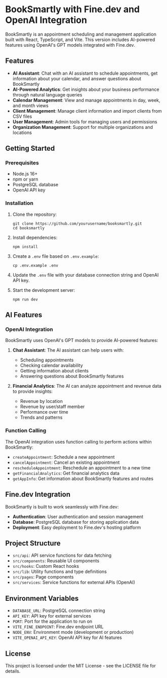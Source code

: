 # BookSmartly with Fine.dev and OpenAI Integration

BookSmartly is an appointment scheduling and management application built with React, TypeScript, and Vite. This version includes AI-powered features using OpenAI's GPT models integrated with Fine.dev.

## Features

- **AI Assistant**: Chat with an AI assistant to schedule appointments, get information about your calendar, and answer questions about BookSmartly
- **AI-Powered Analytics**: Get insights about your business performance through natural language queries
- **Calendar Management**: View and manage appointments in day, week, and month views
- **Client Management**: Manage client information and import clients from CSV files
- **User Management**: Admin tools for managing users and permissions
- **Organization Management**: Support for multiple organizations and locations

## Getting Started

### Prerequisites

- Node.js 16+
- npm or yarn
- PostgreSQL database
- OpenAI API key

### Installation

1. Clone the repository:
   ```
   git clone https://github.com/yourusername/booksmartly.git
   cd booksmartly
   ```

2. Install dependencies:
   ```
   npm install
   ```

3. Create a `.env` file based on `.env.example`:
   ```
   cp .env.example .env
   ```

4. Update the `.env` file with your database connection string and OpenAI API key.

5. Start the development server:
   ```
   npm run dev
   ```

## AI Features

### OpenAI Integration

BookSmartly uses OpenAI's GPT models to provide AI-powered features:

1. **Chat Assistant**: The AI assistant can help users with:
   - Scheduling appointments
   - Checking calendar availability
   - Getting information about clients
   - Answering questions about BookSmartly features

2. **Financial Analytics**: The AI can analyze appointment and revenue data to provide insights:
   - Revenue by location
   - Revenue by user/staff member
   - Performance over time
   - Trends and patterns

### Function Calling

The OpenAI integration uses function calling to perform actions within BookSmartly:

- `createAppointment`: Schedule a new appointment
- `cancelAppointment`: Cancel an existing appointment
- `rescheduleAppointment`: Reschedule an appointment to a new time
- `getFinancialAnalytics`: Get financial analytics data
- `getAppInfo`: Get information about BookSmartly features and routes

## Fine.dev Integration

BookSmartly is built to work seamlessly with Fine.dev:

- **Authentication**: User authentication and session management
- **Database**: PostgreSQL database for storing application data
- **Deployment**: Easy deployment to Fine.dev's hosting platform

## Project Structure

- `src/api`: API service functions for data fetching
- `src/components`: Reusable UI components
- `src/hooks`: Custom React hooks
- `src/lib`: Utility functions and type definitions
- `src/pages`: Page components
- `src/services`: Service functions for external APIs (OpenAI)

## Environment Variables

- `DATABASE_URL`: PostgreSQL connection string
- `API_KEY`: API key for external services
- `PORT`: Port for the application to run on
- `VITE_FINE_ENDPOINT`: Fine.dev endpoint URL
- `NODE_ENV`: Environment mode (development or production)
- `VITE_OPENAI_API_KEY`: OpenAI API key for AI features

## License

This project is licensed under the MIT License - see the LICENSE file for details.
